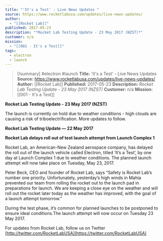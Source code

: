 ```yaml
---
title: "'It's a Test' - Live News Updates "
source: https://www.rocketlabusa.com/updates/live-news-updates/
author:
  - "[[Rocket Lab]]"
published: 2017-05-23
description: "*Rocket Lab Testing Update - 23 May 2017 (NZST)*"
customer: n/a
mission:
  - "[[001 - It's a Test]]"
tags:
  - electron
  - launch
---
```

>[!summary]
#electron #launch
**Title:** 'It's a Test' - Live News Updates 
**Source:** https://www.rocketlabusa.com/updates/live-news-updates/
**Author:** [[Rocket Lab]]
**Published:** 2017-05-23
**Description:** *Rocket Lab Testing Update - 23 May 2017 (NZST)*
**Customer:** n/a
**Mission:** [[001 - It's a Test]]

**Rocket Lab Testing Update - 23 May 2017 (NZST)**

The launch is currently on hold due to weather conditions - high clouds are causing a risk of triboelectrification. More updates to follow.

**Rocket Lab Testing Update ― 22 May 2017**

**Rocket Lab delays roll out of test launch attempt from Launch Complex 1**

Rocket Lab, an American-New Zealand aerospace company, has delayed the roll out of the launch vehicle called Electron, titled ‘It’s a Test’, by one day at Launch Complex 1 due to weather conditions. The planned launch attempt will now take place on Tuesday, May 23, 2017.

Peter Beck, CEO and founder of Rocket Lab, says “Safety is Rocket Lab’s number one priority. Unfortunately, yesterday’s high winds in Mahia prevented our team from rolling the rocket out to the launch pad in preparations for launch. We are keeping a close eye on the weather and will roll out the rocket later today as the weather has improved, with the goal of a launch attempt tomorrow.”

During the test phase, it’s common for planned launches to be postponed to ensure ideal conditions.The launch attempt will now occur on Tuesday 23 May 2017.

For updates from Rocket Lab, follow us on Twitter [http://twitter.com/RocketLabUSA](https://twitter.com/RocketLabUSA)